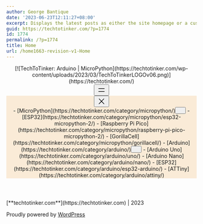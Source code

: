 ```yaml
---
author: George Bantique
date: '2023-06-23T12:11:27+08:00'
excerpt: Displays the latest posts as either the site homepage or a custom page defined under reading settings. If it exists, the Front Page template overrides this template when posts are shown on the front page.
guid: https://techtotinker.com/?p=1774
id: 1774
permalink: /?p=1774
title: Home
url: /home1663-revision-v1-Home
---
```



<header class="wp-block-template-part"><div class="wp-block-group is-content-justification-center is-nowrap is-layout-flex wp-container-688 wp-container-689 is-position-sticky"><div class="is-style-default wp-block-site-logo">[![TechToTinker: Arduino | MicroPython](https://techtotinker.com/wp-content/uploads/2023/03/TechToTinkerLOGOv06.png)](https://techtotinker.com/)</div><div class="wp-block-template-part"><nav aria-label="main-menu 60" class="has-text-color has-contrast-color has-large-font-size is-responsive items-justified-left wp-block-navigation has-large-font-size is-horizontal is-content-justification-left is-layout-flex wp-container-687"><button aria-haspopup="true" aria-label="Open menu" class="wp-block-navigation__responsive-container-open " data-micromodal-trigger="modal-686"><svg aria-hidden="true" focusable="false" height="24" viewbox="0 0 24 24" width="24" xmlns="http://www.w3.org/2000/svg"><rect height="1.5" width="16" x="4" y="7.5"></rect><rect height="1.5" width="16" x="4" y="15"></rect></svg></button><div class="wp-block-navigation__responsive-container  has-text-color has-contrast-color has-background" id="modal-686" style="background-color: #faebd7"><div class="wp-block-navigation__responsive-close" data-micromodal-close="" tabindex="-1"><div aria-label="Menu" class="wp-block-navigation__responsive-dialog"> <button aria-label="Close menu" class="wp-block-navigation__responsive-container-close" data-micromodal-close=""><svg aria-hidden="true" focusable="false" height="24" viewbox="0 0 24 24" width="24" xmlns="http://www.w3.org/2000/svg"><path d="M13 11.8l6.1-6.3-1-1-6.1 6.2-6.1-6.2-1 1 6.1 6.3-6.5 6.7 1 1 6.5-6.6 6.5 6.6 1-1z"></path></svg></button><div class="wp-block-navigation__responsive-container-content" id="modal-686-content">- [MicroPython](https://techtotinker.com/category/micropython/)<button aria-expanded="false" aria-label="MicroPython submenu" class="wp-block-navigation__submenu-icon wp-block-navigation-submenu__toggle"><svg aria-hidden="true" fill="none" focusable="false" height="12" viewbox="0 0 12 12" width="12" xmlns="http://www.w3.org/2000/svg"><path d="M1.50002 4L6.00002 8L10.5 4" stroke-width="1.5"></path></svg></button>
    - [<span class="wp-block-navigation-item__label">ESP32</span>](https://techtotinker.com/category/micropython/esp32-micropython-2/)
    - [<span class="wp-block-navigation-item__label">Raspberry Pi Pico</span>](https://techtotinker.com/category/micropython/raspberry-pi-pico-micropython-2/)
    - [<span class="wp-block-navigation-item__label">GorillaCell</span>](https://techtotinker.com/category/micropython/gorillacell/)
- [Arduino](https://techtotinker.com/category/arduino/)<button aria-expanded="false" aria-label="Arduino submenu" class="wp-block-navigation__submenu-icon wp-block-navigation-submenu__toggle"><svg aria-hidden="true" fill="none" focusable="false" height="12" viewbox="0 0 12 12" width="12" xmlns="http://www.w3.org/2000/svg"><path d="M1.50002 4L6.00002 8L10.5 4" stroke-width="1.5"></path></svg></button>
    - [<span class="wp-block-navigation-item__label">Arduino Uno</span>](https://techtotinker.com/category/arduino/uno/)
    - [<span class="wp-block-navigation-item__label">Arduino Nano</span>](https://techtotinker.com/category/arduino/nano/)
    - [<span class="wp-block-navigation-item__label">ESP32</span>](https://techtotinker.com/category/arduino/esp32-arduino/)
    - [<span class="wp-block-navigation-item__label">ATTiny</span>](https://techtotinker.com/category/arduino/attiny/)

 </div> </div> </div> </div></nav></div></div></header><main class="wp-block-group has-global-padding is-layout-constrained" style="margin-top:var(--wp--preset--spacing--50);margin-bottom:var(--wp--preset--spacing--70)"><div class="wp-block-query alignwide has-global-padding is-layout-constrained"></div></main><footer class="wp-block-template-part"><div class="wp-block-group has-global-padding is-layout-constrained"><div class="wp-block-group is-nowrap is-layout-flex wp-container-694">[**techtotinker.com**](https://techtotinker.com) | 2023

 Proudly powered by [WordPress](https://wordpress.org)

</div></div></footer>